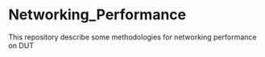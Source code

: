 # Networking_Performance
This repository describe some methodologies for networking performance on DUT
